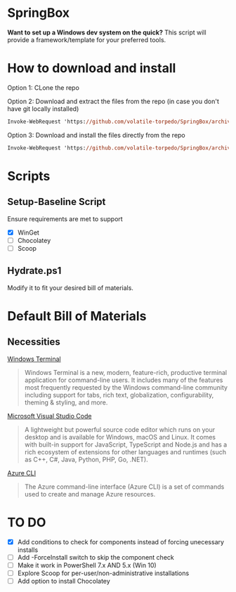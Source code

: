 # SpringBox
**Want to set up a Windows dev system on the quick?**
This script will provide a framework/template for your preferred tools.

# How to download and install
Option 1: CLone the repo

Option 2: Download and extract the files from the repo (in case you don't have git locally installed)
```ps
Invoke-WebRequest 'https://github.com/volatile-torpedo/SpringBox/archive/refs/heads/main.zip' -OutFile .\main.zip; Expand-Archive .\main.zip .\; Rename-Item .\SpringBox-main .\SpringBox; Remove-Item .\main.zip
```

Option 3: Download and install the files directly from the repo
```ps
Invoke-WebRequest 'https://github.com/volatile-torpedo/SpringBox/archive/refs/heads/main.zip' -OutFile .\main.zip; Expand-Archive .\main.zip .\; Rename-Item .\SpringBox-main .\SpringBox; Remove-Item .\main.zip
```

# Scripts
## Setup-Baseline Script
Ensure requirements are met to support
- [x] WinGet
- [ ] Chocolatey
- [ ] Scoop

## Hydrate.ps1
Modify it to fit your desired bill of materials.

# Default Bill of Materials
## Necessities
[Windows Terminal](https://github.com/microsoft/terminal)
> Windows Terminal is a new, modern, feature-rich, productive terminal application for command-line users. It includes many of the features most frequently requested by the Windows command-line community including support for tabs, rich text, globalization, configurability, theming & styling, and more.

[Microsoft Visual Studio Code](https://github.com/microsoft/vscode)
> A lightweight but powerful source code editor which runs on your desktop and is available for Windows, macOS and Linux. It comes with built-in support for JavaScript, TypeScript and Node.js and has a rich ecosystem of extensions for other languages and runtimes (such as C++, C#, Java, Python, PHP, Go, .NET).

[Azure CLI](https://learn.microsoft.com/en-us/cli/azure/)
> The Azure command-line interface (Azure CLI) is a set of commands used to create and manage Azure resources.



# TO DO
- [x] Add conditions to check for components instead of forcing unecessary installs
- [ ] Add -ForceInstall switch to skip the component check
- [ ] Make it work in PowerShell 7.x AND 5.x (Win 10)
- [ ] Explore Scoop for per-user/non-administrative installations
- [ ] Add option to install Chocolatey
